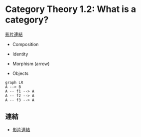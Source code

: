 # Category Theory 1.2: What is a category?

[影片連結](https://www.youtube.com/watch?v=p54Hd7AmVFU&t=514s)


* Composition
* Identity

* Morphism (arrow)
* Objects

```mermaid
graph LR
A --> B
A -- f1 --> A
A -- f2 --> A
A -- f3 --> A
```

## 連結
* [影片連結](https://www.youtube.com/watch?v=p54Hd7AmVFU&t=514s)

<!--stackedit_data:
eyJoaXN0b3J5IjpbLTk3OTQzOTk5MSwtNzAwMTkyMDQxXX0=
-->